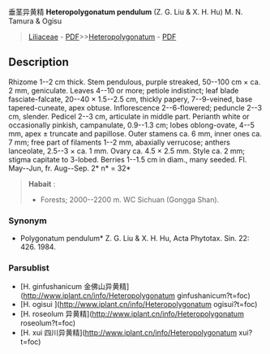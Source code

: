 垂茎异黄精 **Heteropolygonatum pendulum** (Z. G. Liu & X. H. Hu) M. N. Tamura & Ogisu

> [Liliaceae](http://www.iplant.cn/info/Liliaceae?t=foc) - [PDF](http://www.iplant.cn/foc/pdf/Liliaceae.pdf)>>[Heteropolygonatum](http://www.iplant.cn/info/Heteropolygonatum?t=foc) - [PDF](http://www.iplant.cn/foc/pdf/Heteropolygonatum.pdf)

## Description

Rhizome 1--2 cm thick. Stem pendulous, purple streaked, 50--100 cm × ca. 2 mm, geniculate. Leaves 4--10 or more; petiole indistinct; leaf blade fasciate-falcate, 20--40 × 1.5--2.5 cm, thickly papery, 7--9-veined, base tapered-cuneate, apex obtuse. Inflorescence 2--6-flowered; peduncle 2--3 cm, slender. Pedicel 2--3 cm, articulate in middle part. Perianth white or occasionally pinkish, campanulate, 0.9--1.3 cm; lobes oblong-ovate, 4--5 mm, apex ± truncate and papillose. Outer stamens ca. 6 mm, inner ones ca. 7 mm; free part of filaments 1--2 mm, abaxially verrucose; anthers lanceolate, 2.5--3 × ca. 1 mm. Ovary ca. 4.5 × 2.5 mm. Style ca. 2 mm; stigma capitate to 3-lobed. Berries 1--1.5 cm in diam., many seeded. Fl. May--Jun, fr. Aug--Sep. 2* n* = 32*


> **Habait** : 
>* Forests; 2000--2200 m. WC Sichuan (Gongga Shan).

### Synonym
* Polygonatum pendulum* Z. G. Liu & X. H. Hu, Acta Phytotax. Sin. 22: 426. 1984.



### Parsublist

* [H.  ginfushanicum  金佛山异黄精](http://www.iplant.cn/info/Heteropolygonatum ginfushanicum?t=foc)
* [H.  ogisui  ](http://www.iplant.cn/info/Heteropolygonatum ogisui?t=foc)
* [H.  roseolum  异黄精](http://www.iplant.cn/info/Heteropolygonatum roseolum?t=foc)
* [H.  xui  四川异黄精](http://www.iplant.cn/info/Heteropolygonatum xui?t=foc)
